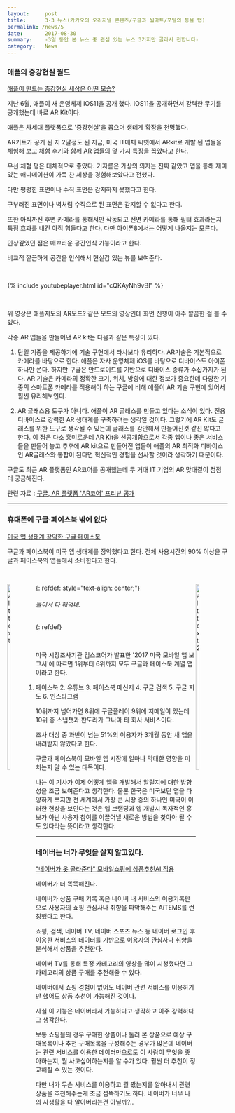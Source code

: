 ```yaml
---
layout:     post
title:      3·3 뉴스(카카오의 오리지널 콘텐츠/구글과 월마트/포털의 동물 탭)
permalink: /news/5
date:       2017-08-30
summary:    -3일 동안 본 뉴스 중 관심 있는 뉴스 3가지만 골라서 전합니다-
category: 	News
---
```


### 애플의 증강현실 월드

[애플이 만드는 증강현실 세상은 어떤 모습?](http://www.zdnet.co.kr/news/news_view.asp?artice_id=20170830101409&type=det&re=)

지난 6월, 애플이 새 운영체제 iOS11을 공개 했다. iOS11을 공개하면서 강력한 무기를 공개했는데 바로 AR Kit이다. 

애플은 차세대 플랫폼으로 '증강현실'을 꼽으며 생테계 확장을 천명했다.

AR키트가 공개 된 지 2달정도 된 지금, 미국 IT매체 씨넷에서 ARkit로 개발 된 앱들을 체험해 보고 체험 후기와 함께 AR 앱들의 몇 가지 특징을 꼽았다고 한다.

우선 체험 평은 대체적으로 좋았다. 기자륻은 가상의 의자는 진짜 같았고 앱을 통해 재미있는 애니메이션이 가득 찬 세상을 경험해보았다고 전했다.

다만 평평한 표면이나 수직 표면은 감지하지 못했다고 한다. 

구부러진 표면이나 벽처럼 수직으로 된 표면은 감지할 수 없다고 한다.

또한 아직까진 후면 카메라를 통해서만 작동되고 전면 카메라를 통해 필터 효과라든지 특정 효과를 내긴 아직 힘들다고 한다. 다만 아이폰8에서는 어떻게 나올지는 모른다.

인상깊었던 점은 매끄러운 공간인식 기능이라고 한다.

비교적 깔끔하게 공간을 인식해서 현실감 있는 뷰를 보여준다.

<br>

{% include youtubeplayer.html id="cQKAyNh9vBI" %}

<br>

위 영상은 애플지도의 AR모드? 같은 모드의 영상인데 화면 진행이 아주 깔끔한 걸 볼 수 있다.

각종 AR 앱들을 만들어낸 AR kit는 다음과 같은 특징이 있다.

1. 단일 기종을 제공하기에 기술 구현에서 타사보다 유리하다.
AR기술은 기본적으로 카메라를 바탕으로 한다. 애플은 자사 운영체제 iOS를 바탕으로 디바이스도 아이폰 하나만 쓴다. 하지만 구글은 안드로이드를 기반으로 디바이스 종류가 수십가지가 된다. AR 기술은 카메라의 정확한 크기, 위치, 방향에 대한 정보가 중요한데 다양한 기종의 스마트폰 카메라를 적용해야 하는 구글에 비해 애플이 AR 기술 구현에 있어서 훨씬 유리해보인다.

2. AR 글래스용 도구가 아니다.
애플이 AR 글래스를 만들고 있다는 소식이 있다. 전용 디바이스로 강력한 AR 생태계를 구축하려는 생각일 것이다. 그렇기에 AR Kit도 글래스를 위한 도구로 생각될 수 있는데 글래스를 감안해서 만들어진것 같진 않다고 한다. 이 점은 다소 흥미로운데 AR Kit을 선공개함으로서 각종 앱이나 좋은 서비스들을 만들어 놓고 추후에 AR kit으로 만들어진 앱들이 애플의 AR 최적화 디바이스인 AR글래스와 통합이 된다면 혁신적인 경험을 선사할 것이라 생각하기 때문이다.  

구글도 최근 AR 플랫폼인 AR코어를 공개했는데 두 거대 IT 기업의 AR 맞대결이 점점 더 궁금해진다.


관련 자료 : [구글, AR 플랫폼 'AR코어' 프리뷰 공개](http://www.zdnet.co.kr/news/news_view.asp?artice_id=20170830082840)


- - -

### 휴대폰에 구글·페이스북 밖에 없다

[미국 앱 생태계 장악한 구글·페이스북](http://www.etnews.com/20170830000130)

구글과 페이스북이 미국 앱 생태계를 장악했다고 한다. 전체 사용시간의 90% 이상을 구글과 페이스북의 앱들에서 소비한다고 한다.

<br>

<p style = "float: left; ">	
 <img src="http://img.etnews.com/photonews/1708/989177_20170830141746_964_0002.jpg" alt="alt text" width = "33%">
</p>

<p  style = "float: right; ">	
 <img src="http://img.etnews.com/photonews/1708/989177_20170830141746_964_0003.jpg" alt="alt text2" width = "33%">
</p>

{: refdef: style="text-align: center;"}
###### _둘이서 다 해먹네._
{: refdef}

<br>

미국 시장조사기관 컴스코어가 발표한 '2017 미국 모바일 앱 보고서'에 따르면 1위부터 6위까지 모두 구글과 페이스북 계열 앱이라고 한다. 

1. 페이스북 2. 유튜브 3. 페이스북 메신저 4. 구글 검색 5. 구글 지도 6. 인스타그램

10위까지 넘어가면 8위에 구글플레이 9위에 지메일이 있는데 10위 중 스냅챗과 판도라가 그나마 타 회사 서비스이다.

조사 대상 중 과반이 넘는 51%의 이용자가 3개월 동안 새 앱을 내려받지 않았다고 한다. 

구글과 페이스북이 모바일 앱 시장에 얼마나 막대한 영향을 미치는지 알 수 있는 대목이다.

나는 이 기사가 이제 어떻게 앱을 개발해서 알릴지에 대한 방향성을 조금 보여준다고 생각한다. 물론 한국은 미국보단 앱을 다양하게 쓰지만 전 세계에서 가장 큰 시장 중의 하나인 미국이 이러한 현상을 보인다는 것은 앱 브랜딩과 앱 개발시 독자적인 홍보가 아닌 사용자 참여를 이끌어낼 새로운 방법을 찾아야 될 수도 있다라는 뜻이라고 생각한다. 

 - - -

 ### 네이버는 너가 무엇을 살지 알고있다.

 ["네이버가 옷 골라준다" 모바일쇼핑에 상품추천AI 적용](http://news1.kr/articles/?3087676)

네이버가 더 똑똑해진다.

네이버가 상품 구매 기록 혹은 네이버 내 서비스의 이용기록만으로 사용자의 쇼핑 관심사나 취향을 파악해주는 AiTEMS를 런칭했다고 한다.

쇼핑, 검색, 네이버 TV, 네이버 스포츠 뉴스 등 네이버 로그인 후 이용한 서비스의 데이터를 기반으로 이용자의 관심사나 취향을 분석해서 상품을 추천한다.

네이버 TV를 통해 특정 카테고리의 영상을 많이 시청했다면 그 카테고리의 상품 구매를 추천해줄 수 있다. 

네이버에서 쇼핑 경험이 없어도 네이버 관련 서비스를 이용하기만 했어도 상품 추천이 가능해진 것이다. 

사실 이 기능은 네이버라서 가능하다고 생각하고 아주 강력하다고 생각한다. 

보통 쇼핑몰의 경우 구매한 상품이나 둘러 본 상품으로 예상 구매목록이나 추천 구매목록을 구성해주는 경우가 많은데 네이버는 관련 서비스를 이용한 데이터만으로도 이 사람이 무엇을 좋아하는지, 뭘 사고싶어하는지를 알 수가 있다. 훨씬 더 추천이 정교해질 수 있는 것이다. 

다만 내가 무슨 서비스를 이용하고 뭘 봤는지를 알아내서 관련 상품을 추천해주는게 조금 섬뜩하기도 하다. 네이버가 너무 나의 사생활을 다 알아버리는건 아닐까?..

